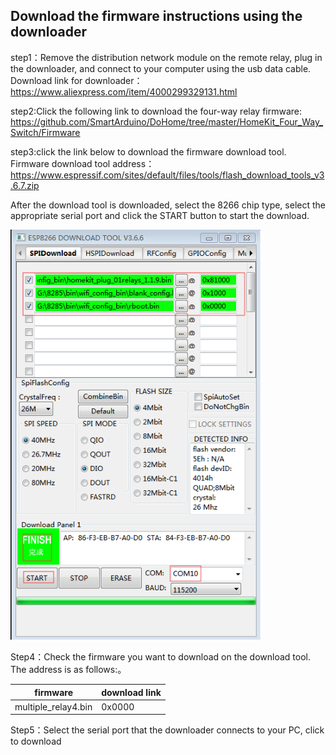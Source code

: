 ## Download the firmware instructions using the downloader
step1：Remove the distribution network module on the remote relay, plug in the downloader, and connect to your computer using the usb data cable.
Download link for downloader： 
https://www.aliexpress.com/item/4000299329131.html

step2:Click the following link to download the four-way relay firmware:
https://github.com/SmartArduino/DoHome/tree/master/HomeKit_Four_Way_Switch/Firmware

step3:click the link below to download the firmware download tool. Firmware download tool address：https://www.espressif.com/sites/default/files/tools/flash_download_tools_v3.6.7.zip

After the download tool is downloaded, select the 8266 chip type, select the appropriate serial port and click the START button to start the download.

  <img src="../README_IMAGE/9.png" width="400" />
 
Step4：Check the firmware you want to download on the download tool. The address is as follows:。

|firmware             | download link      |
| ----------------- | -------------| 
| multiple_relay4.bin            | 0x0000       | 

Step5：Select the serial port that the downloader connects to your PC, click to download
